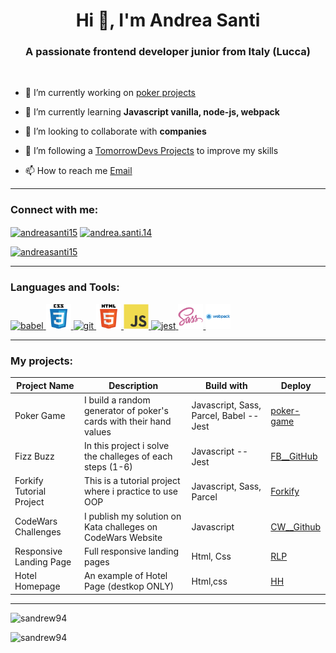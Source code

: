 <h1 align="center">Hi 👋, I'm Andrea Santi</h1>
<h3 align="center">A passionate frontend developer junior from Italy (Lucca)</h3>

<br>

- 🔭 I’m currently working on [poker projects](http://poker-game-td.netlify.app/)

- 🌱 I’m currently learning **Javascript vanilla, node-js, webpack**

- 👯 I’m looking to collaborate with **companies**

- 🤝 I’m following a [TomorrowDevs Projects](https://www.tomorrowdevs.com/) to improve my skills

- 📫 How to reach me [Email](mailto::santi_andrea@hotmail.it)


-----


<h3 align="left">Connect with me:</h3>
<p align="left">
<a href="https://twitter.com/andreasanti15" target="blank"><img align="center" src="https://raw.githubusercontent.com/rahuldkjain/github-profile-readme-generator/master/src/images/icons/Social/twitter.svg" alt="andreasanti15" height="30" width="40" /></a>
<a href="https://fb.com/andrea.santi.14" target="blank"><img align="center" src="https://raw.githubusercontent.com/rahuldkjain/github-profile-readme-generator/master/src/images/icons/Social/facebook.svg" alt="andrea.santi.14" height="30" width="40" /></a>
</p>

<p align="left"> <a href="https://twitter.com/andreasanti15" target="blank"><img src="https://img.shields.io/twitter/follow/andreasanti15?logo=twitter&style=for-the-badge" alt="andreasanti15" /></a> </p>

-----

<h3 align="left">Languages and Tools:</h3>
<p align="left"> <a href="https://babeljs.io/" target="_blank"> <img src="https://www.vectorlogo.zone/logos/babeljs/babeljs-icon.svg" alt="babel" width="40" height="40"/> </a> <a href="https://www.w3schools.com/css/" target="_blank"> <img src="https://raw.githubusercontent.com/devicons/devicon/master/icons/css3/css3-original-wordmark.svg" alt="css3" width="40" height="40"/> </a> <a href="https://git-scm.com/" target="_blank"> <img src="https://www.vectorlogo.zone/logos/git-scm/git-scm-icon.svg" alt="git" width="40" height="40"/> </a> <a href="https://www.w3.org/html/" target="_blank"> <img src="https://raw.githubusercontent.com/devicons/devicon/master/icons/html5/html5-original-wordmark.svg" alt="html5" width="40" height="40"/> </a> <a href="https://developer.mozilla.org/en-US/docs/Web/JavaScript" target="_blank"> <img src="https://raw.githubusercontent.com/devicons/devicon/master/icons/javascript/javascript-original.svg" alt="javascript" width="40" height="40"/> </a> <a href="https://jestjs.io" target="_blank"> <img src="https://www.vectorlogo.zone/logos/jestjsio/jestjsio-icon.svg" alt="jest" width="40" height="40"/> </a>  <a href="https://sass-lang.com" target="_blank"> <img src="https://raw.githubusercontent.com/devicons/devicon/master/icons/sass/sass-original.svg" alt="sass" width="40" height="40"/> </a> <a href="https://webpack.js.org" target="_blank"> <img src="https://raw.githubusercontent.com/devicons/devicon/d00d0969292a6569d45b06d3f350f463a0107b0d/icons/webpack/webpack-original-wordmark.svg" alt="webpack" width="40" height="40"/> </a> </p>


-----

<h3 align="left">My projects:</h3>

| Project Name | Description | Build with |Deploy |
|---|---|---|---|
| Poker Game   | I build a random generator of poker's cards with their hand values  | Javascript, Sass, Parcel, Babel -- Jest | [poker-game](https://poker-game-td.netlify.app/)    |
| Fizz Buzz  | In this project i solve the challeges of each steps (1-6)  | Javascript -- Jest| [FB__GitHub](https://github.com/Sandrew94/fizzbuzz)  |
| Forkify Tutorial Project  | This is a tutorial project where i practice to use OOP   | Javascript, Sass, Parcel | [Forkify](https://forkify-tutorial.netlify.app/)|
| CodeWars Challenges  | I publish my solution on Kata challeges on CodeWars Website | Javascript | [CW__Github](https://github.com/Sandrew94/CodeWars___Challenges) |
| Responsive Landing Page| Full responsive landing pages | Html, Css | [RLP](https://trusting-hypatia-9de1b1.netlify.app/) |
| Hotel Homepage    | An example of Hotel Page (destkop ONLY)  | Html,css | [HH](https://eloquent-payne-143816.netlify.app/) |


-----

<p>&nbsp;<img align="left" src="https://github-readme-stats.vercel.app/api?username=sandrew94&show_icons=true&locale=en" alt="sandrew94" /></p>
<p><img align="left" src="https://github-readme-stats.vercel.app/api/top-langs?username=sandrew94&show_icons=true&locale=en&layout=compact" alt="sandrew94" /></p>



